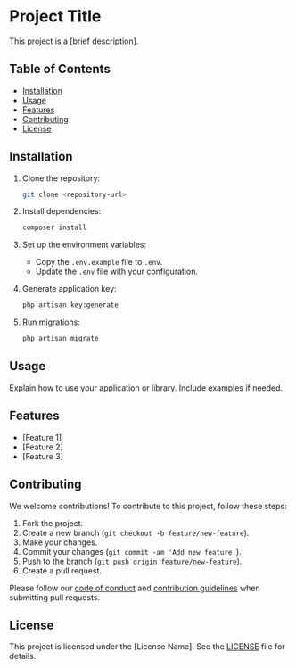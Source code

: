 # Project Title

This project is a [brief description].

## Table of Contents

- [Installation](#installation)
- [Usage](#usage)
- [Features](#features)
- [Contributing](#contributing)
- [License](#license)

## Installation

1. Clone the repository:

    ```bash
    git clone <repository-url>
    ```

2. Install dependencies:

    ```bash
    composer install
    ```

3. Set up the environment variables:

    - Copy the `.env.example` file to `.env`.
    - Update the `.env` file with your configuration.

4. Generate application key:

    ```bash
    php artisan key:generate
    ```

5. Run migrations:

    ```bash
    php artisan migrate
    ```

## Usage

Explain how to use your application or library. Include examples if needed.

## Features

- [Feature 1]
- [Feature 2]
- [Feature 3]

## Contributing

We welcome contributions! To contribute to this project, follow these steps:

1. Fork the project.
2. Create a new branch (`git checkout -b feature/new-feature`).
3. Make your changes.
4. Commit your changes (`git commit -am 'Add new feature'`).
5. Push to the branch (`git push origin feature/new-feature`).
6. Create a pull request.

Please follow our [code of conduct](CODE_OF_CONDUCT.md) and [contribution guidelines](CONTRIBUTING.md) when submitting pull requests.

## License

This project is licensed under the [License Name]. See the [LICENSE](LICENSE) file for details.
